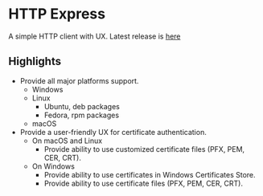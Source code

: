 # HTTP Express
A simple HTTP client with UX. Latest release is [here](https://github.com/stevshan/http-express/releases/latest)

## Highlights
* Provide all major platforms support.
  * Windows
  * Linux
    * Ubuntu, deb packages
    * Fedora, rpm packages
  * macOS
* Provide a user-friendly UX for certificate authentication.
  * On macOS and Linux
    * Provide ability to use customized certificate files (PFX, PEM, CER, CRT).
  * On Windows
    * Provide ability to use certificates in Windows Certificates Store.
    * Provide ability to use certificate files (PFX, PEM, CER, CRT).
